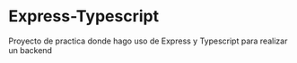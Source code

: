 # Express-Typescript
 Proyecto de practica donde hago uso de Express y Typescript para realizar un backend
